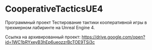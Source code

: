 # CooperativeTacticsUE4
Программный проект Тестирование тактики кооперативной игры в трехмерном лабиринте на Unreal Engine 4.

Ссылка на архивированный проект:
https://drive.google.com/open?id=1WC1bRYxeyB3hEp6ueozzrBcTOE9TSi3c
